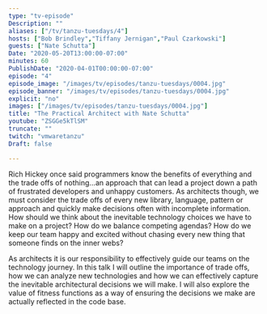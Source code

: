 ```yaml
---
type: "tv-episode"
Description: ""
aliases: ["/tv/tanzu-tuesdays/4"]
hosts: ["Bob Brindley","Tiffany Jernigan","Paul Czarkowski"]
guests: ["Nate Schutta"]
Date: "2020-05-20T13:00:00-07:00"
minutes: 60
PublishDate: "2020-04-01T00:00:00-07:00"
episode: "4"
episode_image: "/images/tv/episodes/tanzu-tuesdays/0004.jpg"
episode_banner: "/images/tv/episodes/tanzu-tuesdays/0004.jpg"
explicit: "no"
images: ["/images/tv/episodes/tanzu-tuesdays/0004.jpg"]
title: "The Practical Architect with Nate Schutta"
youtube: "ZSGGe5kTlSM"
truncate: ""
twitch: "vmwaretanzu"
Draft: false

---
```


Rich Hickey once said programmers know the benefits of everything and the trade offs of nothing…an approach that can lead a project down a path of frustrated developers and unhappy customers. As architects though, we must consider the trade offs of every new library, language, pattern or approach and quickly make decisions often with incomplete information. How should we think about the inevitable technology choices we have to make on a project? How do we balance competing agendas? How do we keep our team happy and excited without chasing every new thing that someone finds on the inner webs?

As architects it is our responsibility to effectively guide our teams on the technology journey. In this talk I will outline the importance of trade offs, how we can analyze new technologies and how we can effectively capture the inevitable architectural decisions we will make. I will also explore the value of fitness functions as a way of ensuring the decisions we make are actually reflected in the code base.